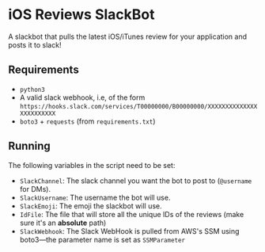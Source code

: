 # iOS Reviews SlackBot

A slackbot that pulls the latest iOS/iTunes review for your application and posts it to slack!

## Requirements

* `python3`
* A valid slack webhook, i.e, of the form `https://hooks.slack.com/services/T00000000/B00000000/XXXXXXXXXXXXXXXXXXXXXXXX`
* `boto3` + `requests` (from `requirements.txt`)

## Running

The following variables in the script need to be set:

* `SlackChannel`: The slack channel you want the bot to post to (`@username` for DMs).
* `SlackUsername`: The username the bot will use.
* `SlackEmoji`: The emoji the slackbot will use.
* `IdFile`: The file that will store all the unique IDs of the reviews (make sure it's an **absolute** path)
* `SlackWebhook`: The Slack WebHook is pulled from AWS's SSM using boto3—the parameter name is set as `SSMParameter`
